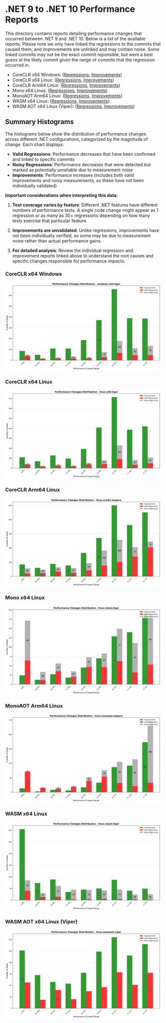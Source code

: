# .NET 9 to .NET 10 Performance Reports

This directory contains reports detailing performance changes that occurred between .NET 9 and .NET 10. Below is a list of the available reports. Please note we only have linked the regressions to the commits that caused them, and improvements are unlinked and may contain noise. Some linked commits may not be the exact commit reponsible, but were a best guess at the likely commit given the range of commits that the regression occurred in.

- CoreCLR x64 Windows: ([Regressions](./windows-x64-tiger_regression_report.md), [Improvements](./windows-x64-tiger_improvement_report.md))
- CoreCLR x64 Linux: ([Regressions](./linux-x64-tiger_regression_report.md), [Improvements](./linux-x64-tiger_improvement_report.md))
- CoreCLR Arm64 Linux: ([Regressions](./linux-arm64-ampere_regression_report.md), [Improvements](./linux-arm64-ampere_improvement_report.md))
- Mono x64 Linux: ([Regressions](./linux-mono-tiger_regression_report.md), [Improvements](./linux-mono-tiger_improvement_report.md))
- MonoAOT Arm64 Linux: ([Regressions](./linux-monoaot-ampere_regression_report.md), [Improvements](./linux-monoaot-ampere_improvement_report.md))
- WASM x64 Linux: ([Regressions](./linux-wasm-tiger_regression_report.md), [Improvements](./linux-wasm-tiger_improvement_report.md))
- WASM AOT x64 Linux (Viper): ([Regressions](./linux-wasmaot-viper_regression_report.md), [Improvements](./linux-wasmaot-viper_improvement_report.md))

## Summary Histograms

The histograms below show the distribution of performance changes across different .NET configurations, categorized by the magnitude of change. Each chart displays:

- **Valid Regressions**: Performance decreases that have been confirmed and linked to specific commits
- **Noisy Regressions**: Performance decreases that were detected but marked as potentially unreliable due to measurement noise
- **Improvements**: Performance increases (includes both valid improvements and noisy measurements, as these have not been individually validated)

**Important considerations when interpreting this data:**

1. **Test coverage varies by feature**: Different .NET features have different numbers of performance tests. A single code change might appear as 1 regression or as many as 30+ regressions depending on how many tests exercise that particular feature.

2. **Improvements are unvalidated**: Unlike regressions, improvements have not been individually verified, so some may be due to measurement noise rather than actual performance gains.

3. **For detailed analysis**: Review the individual regression and improvement reports linked above to understand the root causes and specific changes responsible for performance impacts.

### CoreCLR x64 Windows

![CoreCLR x64 Windows Histogram](./windows-x64-tiger_histogram.png)

### CoreCLR x64 Linux

![CoreCLR x64 Linux Histogram](./linux-x64-tiger_histogram.png)

### CoreCLR Arm64 Linux

![CoreCLR Arm64 Linux Histogram](./linux-arm64-ampere_histogram.png)

### Mono x64 Linux

![Mono x64 Linux Histogram](./linux-mono-tiger_histogram.png)

### MonoAOT Arm64 Linux

![MonoAOT Arm64 Linux Histogram](./linux-monoaot-ampere_histogram.png)

### WASM x64 Linux

![WASM x64 Linux Histogram](./linux-wasm-tiger_histogram.png)

### WASM AOT x64 Linux (Viper)

![WASM AOT x64 Linux Histogram](./linux-wasmaot-viper_histogram.png)